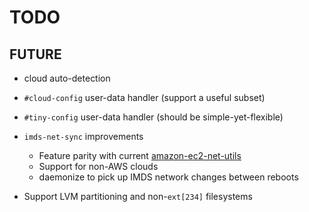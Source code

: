 # TODO

## FUTURE

* cloud auto-detection

* `#cloud-config` user-data handler (support a useful subset)

* `#tiny-config` user-data handler (should be simple-yet-flexible)

* `imds-net-sync` improvements
  * Feature parity with current [amazon-ec2-net-utils](
    https://github.com/amazonlinux/amazon-ec2-net-utils)
  * Support for non-AWS clouds
  * daemonize to pick up IMDS network changes between reboots

* Support LVM partitioning and non-`ext[234]` filesystems

